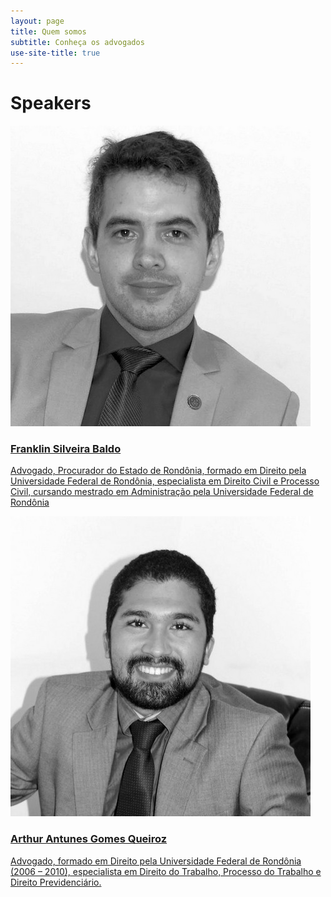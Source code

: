 ```yaml
---
layout: page
title: Quem somos
subtitle: Conheça os advogados
use-site-title: true
---
```

<div id="speakers">
    <div class="container">
      <div class="row">
        <div>
          <h1 class="mb-4">Speakers</h1>
        </div>
      </div>
      <div class="row">
        <div class="col-md-6 col-6">
          <a href="/socios/franklin.html">
            <img src="/img/franklin-quem-somos-pb.jpg" alt="Franklin Silveira Baldo" title="Franklin Silveira Baldo" class="center-block rounded-circle">
            <h3>Franklin Silveira Baldo</h3>
            <p class="text-gray-dark">Advogado, Procurador do Estado de Rondônia, formado em Direito pela Universidade Federal de Rondônia, especialista em Direito Civil e Processo Civil, cursando mestrado em Administração pela Universidade Federal de Rondônia</p>
          </a>
        </div>
        <div>
          <a href="/socios/arthur.html">
            <img src="/img/arthur-quem-somos-pb.jpg" title="Arthur Antunes Gomes Queiroz" class="center-block  rounded-circle">
            <h3>Arthur Antunes Gomes Queiroz</h3>
            <p class="text-gray-dark">Advogado, formado em Direito pela Universidade Federal de Rondônia (2006 – 2010), especialista em Direito do Trabalho, Processo do Trabalho e Direito Previdenciário.</p>
          </a>
        </div>
      </div>
    </div>
  </div>
